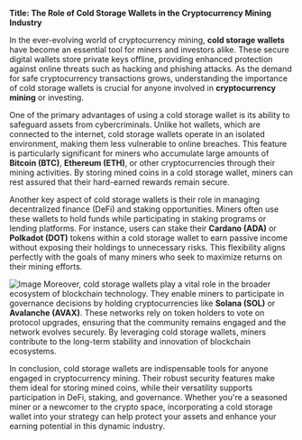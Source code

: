 **Title: The Role of Cold Storage Wallets in the Cryptocurrency Mining Industry**

In the ever-evolving world of cryptocurrency mining, **cold storage wallets** have become an essential tool for miners and investors alike. These secure digital wallets store private keys offline, providing enhanced protection against online threats such as hacking and phishing attacks. As the demand for safe cryptocurrency transactions grows, understanding the importance of cold storage wallets is crucial for anyone involved in **cryptocurrency mining** or investing.

One of the primary advantages of using a cold storage wallet is its ability to safeguard assets from cybercriminals. Unlike hot wallets, which are connected to the internet, cold storage wallets operate in an isolated environment, making them less vulnerable to online breaches. This feature is particularly significant for miners who accumulate large amounts of **Bitcoin (BTC)**, **Ethereum (ETH)**, or other cryptocurrencies through their mining activities. By storing mined coins in a cold storage wallet, miners can rest assured that their hard-earned rewards remain secure.

Another key aspect of cold storage wallets is their role in managing decentralized finance (DeFi) and staking opportunities. Miners often use these wallets to hold funds while participating in staking programs or lending platforms. For instance, users can stake their **Cardano (ADA)** or **Polkadot (DOT)** tokens within a cold storage wallet to earn passive income without exposing their holdings to unnecessary risks. This flexibility aligns perfectly with the goals of many miners who seek to maximize returns on their mining efforts.


![Image](https://github.com/user-attachments/assets/31692037-0104-4703-abd1-696b6a7dd41b)
Moreover, cold storage wallets play a vital role in the broader ecosystem of blockchain technology. They enable miners to participate in governance decisions by holding cryptocurrencies like **Solana (SOL)** or **Avalanche (AVAX)**. These networks rely on token holders to vote on protocol upgrades, ensuring that the community remains engaged and the network evolves securely. By leveraging cold storage wallets, miners contribute to the long-term stability and innovation of blockchain ecosystems.

In conclusion, cold storage wallets are indispensable tools for anyone engaged in cryptocurrency mining. Their robust security features make them ideal for storing mined coins, while their versatility supports participation in DeFi, staking, and governance. Whether you're a seasoned miner or a newcomer to the crypto space, incorporating a cold storage wallet into your strategy can help protect your assets and enhance your earning potential in this dynamic industry.
